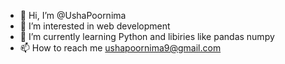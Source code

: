 - 👋 Hi, I’m @UshaPoornima
- 👀 I’m interested in web development 
- 🌱 I’m currently learning Python and libiries like pandas numpy
- 📫 How to reach me ushapoornima9@gmail.com

<!---
UshaPoornima/UshaPoornima is a ✨ special ✨ repository because its `README.md` (this file) appears on your GitHub profile.
You can click the Preview link to take a look at your changes.
--->
